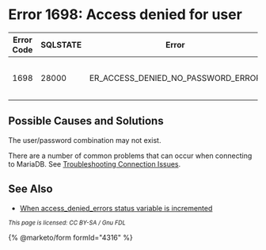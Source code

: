 # Error 1698: Access denied for user

| Error Code | SQLSTATE | Error                                   | Description                      |
| ---------- | -------- | --------------------------------------- | -------------------------------- |
| 1698       | 28000    | ER\_ACCESS\_DENIED\_NO\_PASSWORD\_ERROR | Access denied for user '%s'@'%s' |

## Possible Causes and Solutions

The user/password combination may not exist.

There are a number of common problems that can occur when connecting to MariaDB. See [Troubleshooting Connection Issues](https://app.gitbook.com/s/SsmexDFPv2xG2OTyO5yV/mariadb-quickstart-guides/mariadb-connection-troubleshooting-guide).

## See Also

* [When access\_denied\_errors status variable is incremented](https://app.gitbook.com/s/SsmexDFPv2xG2OTyO5yV/security/user-account-management/incrementing-of-the-access_denied_errors-status-variable)

<sub>_This page is licensed: CC BY-SA / Gnu FDL_</sub>

{% @marketo/form formId="4316" %}
